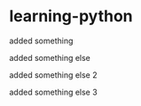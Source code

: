 # learning-python

added something

added something else

added something else 2

added something else 3
